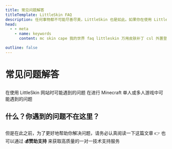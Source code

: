 ```yaml
---
title: 常见问题解答
titleTemplate: LittleSkin FAQ
description: 任何事物都不可能尽善尽美，LittleSkin 也是如此。如果你在使用 LittleSkin 的过程中遇到了任何问题，看看这个也许会帮到你。
head:
  - - meta
    - name: keywords
      content: mc skin cape 我的世界 faq littleskin 万用皮肤补丁 csl 外置登录 皮肤站 披风 报错 打不开 加载 不显示 无效的会话 看不见 邮件 邮箱

outline: false
---
```


# 常见问题解答

<p style="margin-bottom: 2em"></p>

<NCard title="站点使用相关" link="./site" >
在使用 LittleSkin 网站时可能遇到的问题
</NCard>
<NCard title="游戏内使用相关" link="./in-game" >
在进行 Minecraft 单人或多人游戏中可能遇到的问题
</NCard>

## 什么？你遇到的问题不在这里？

<p style="margin-bottom: 2em"></p>

<NCard title="直接向我们寻求帮助" link="/problems#运营团队-或是帮助你的人-并不是神" >
但是在此之前，为了更好地帮助你解决问题，请务必认真阅读一下这篇文章 👉
</NCard>
<NCard title="一对一技术支持" link="https://afdian.net/a/tnqzh123" >
也可以通过 <strong>💰赞助支持</strong> 来获取高质量的一对一技术支持服务
</NCard>
